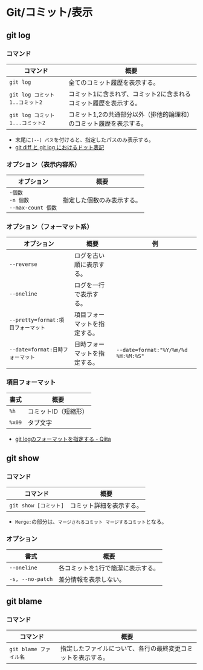 # Git/コミット/表示

## git log

### コマンド

| コマンド                        | 概要                                                         |
| ------------------------------- | ------------------------------------------------------------ |
| `git log`                       | 全てのコミット履歴を表示する。                               |
| `git log コミット1..コミット2`  | コミット1に含まれず、コミット2に含まれるコミット履歴を表示する。 |
| `git log コミット1...コミット2` | コミット1,2の共通部分以外（排他的論理和）のコミット履歴を表示する。 |

- 末尾に`[--] パス`を付けると、指定したパスのみ表示する。
- [git diff と git log におけるドット表記](https://zenn.dev/yoichi/articles/git-dotted-notations)

### オプション（表示内容系）

| オプション                                     | 概要                       |
| ---------------------------------------------- | -------------------------- |
| `-個数`<br />`-n 個数`<br />`--max-count 個数` | 指定した個数のみ表示する。 |

### オプション（フォーマット系）

| オプション                         | 概要                         | 例                                  |
| ---------------------------------- | ---------------------------- | ----------------------------------- |
| `--reverse`                        | ログを古い順に表示する。     |                                     |
| `--oneline`                        | ログを一行で表示する。       |                                     |
| `--pretty=format:項目フォーマット` | 項目フォーマットを指定する。 |                                     |
| `--date=format:日時フォーマット`   | 日時フォーマットを指定する。 | `--date=format:"%Y/%m/%d %H:%M:%S"` |

### 項目フォーマット

| 書式   | 概要                 |
| ------ | -------------------- |
| `%h`   | コミットID（短縮形） |
| `%x09` | タブ文字             |

- [git logのフォーマットを指定する - Qiita](https://qiita.com/harukasan/items/9149542584385e8dea75)

## git show

### コマンド

| コマンド              | 概要                     |
| --------------------- | ------------------------ |
| `git show [コミット]` | コミット詳細を表示する。 |

- `Merge:`の部分は、`マージされるコミット マージするコミット`となる。

### オプション

| 書式              | 概要                              |
| ----------------- | --------------------------------- |
| `--oneline`       | 各コミットを1行で簡潔に表示する。 |
| `-s, --no-patch` | 差分情報を表示しない。            |

## git blame

### コマンド

| コマンド               | 概要                                                         |
| ---------------------- | ------------------------------------------------------------ |
| `git blame ファイル名` | 指定したファイルについて、各行の最終変更コミットを表示する。 |

